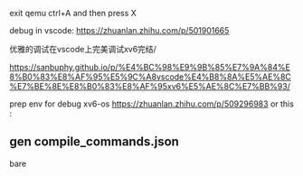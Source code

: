 
exit qemu
ctrl+A  and then press X 

debug in vscode:
https://zhuanlan.zhihu.com/p/501901665

优雅的调试在vscode上完美调试xv6完结/

https://sanbuphy.github.io/p/%E4%BC%98%E9%9B%85%E7%9A%84%E8%B0%83%E8%AF%95%E5%9C%A8vscode%E4%B8%8A%E5%AE%8C%E7%BE%8E%E8%B0%83%E8%AF%95xv6%E5%AE%8C%E7%BB%93/


prep env for debug xv6-os
https://zhuanlan.zhihu.com/p/509296983
or this : 

## gen compile_commands.json
bare


